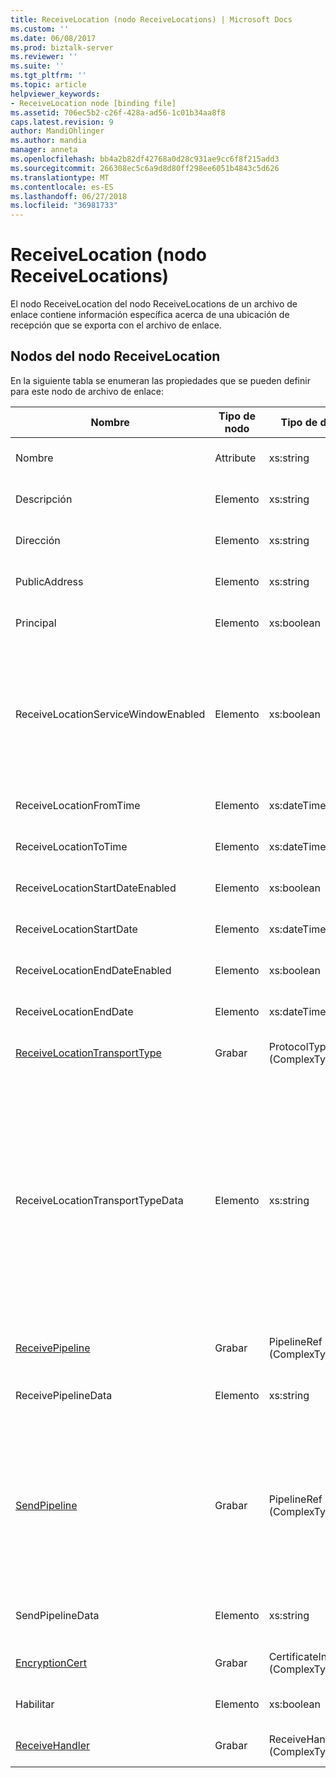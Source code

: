 ```yaml
---
title: ReceiveLocation (nodo ReceiveLocations) | Microsoft Docs
ms.custom: ''
ms.date: 06/08/2017
ms.prod: biztalk-server
ms.reviewer: ''
ms.suite: ''
ms.tgt_pltfrm: ''
ms.topic: article
helpviewer_keywords:
- ReceiveLocation node [binding file]
ms.assetid: 706ec5b2-c26f-428a-ad56-1c01b34aa8f8
caps.latest.revision: 9
author: MandiOhlinger
ms.author: mandia
manager: anneta
ms.openlocfilehash: bb4a2b82df42768a0d28c931ae9cc6f8f215add3
ms.sourcegitcommit: 266308ec5c6a9d8d80ff298ee6051b4843c5d626
ms.translationtype: MT
ms.contentlocale: es-ES
ms.lasthandoff: 06/27/2018
ms.locfileid: "36981733"
---
```

# <a name="receivelocation-receivelocations-node"></a>ReceiveLocation (nodo ReceiveLocations)
El nodo ReceiveLocation del nodo ReceiveLocations de un archivo de enlace contiene información específica acerca de una ubicación de recepción que se exporta con el archivo de enlace.  

## <a name="nodes-in-the-receivelocation-node"></a>Nodos del nodo ReceiveLocation  
 En la siguiente tabla se enumeran las propiedades que se pueden definir para este nodo de archivo de enlace:  


|                                           **Nombre**                                           | **Tipo de nodo** |          **Tipo de datos**          |                                                                                                                                                                                                       **Descripción**                                                                                                                                                                                                        | **Restricciones** |                                                                                                                         **Comentarios**                                                                                                                          |
|----------------------------------------------------------------------------------------------|---------------|---------------------------------|------------------------------------------------------------------------------------------------------------------------------------------------------------------------------------------------------------------------------------------------------------------------------------------------------------------------------------------------------------------------------------------------------------------------------|------------------|---------------------------------------------------------------------------------------------------------------------------------------------------------------------------------------------------------------------------------------------------------------|
|                                             Nombre                                             |   Attribute   |            xs:string            |                                                                                                                                                                                         Especifica el nombre de la ubicación de recepción.                                                                                                                                                                                          |   No requerido   |                                                                                                                     Valor predeterminado: vacío                                                                                                                      |
|                                         Descripción                                          |    Elemento    |            xs:string            |                                                                                                                                                                                      Especifica una descripción para la ubicación de recepción.                                                                                                                                                                                       |     Obligatorio     |                                                                                                                     Valor predeterminado: vacío                                                                                                                      |
|                                           Dirección                                            |    Elemento    |            xs:string            |                                                                                                                                                                                        Especifica la dirección de la ubicación de recepción.                                                                                                                                                                                        |     Obligatorio     |                                                                                                                     Valor predeterminado: vacío                                                                                                                      |
|                                        PublicAddress                                         |    Elemento    |            xs:string            |                                                                                                                                                                                    Especifica la dirección pública de la ubicación de recepción.                                                                                                                                                                                     |   No requerido   |                                                                                                                     Valor predeterminado: vacío                                                                                                                      |
|                                           Principal                                            |    Elemento    |           xs:boolean            |                                                                                                                                                                                      Especifica si la ubicación de recepción es principal.                                                                                                                                                                                      |     Obligatorio     |                                                                                                                      Valor predeterminado: ninguno                                                                                                                      |
|                             ReceiveLocationServiceWindowEnabled                              |    Elemento    |           xs:boolean            |                                                                                                                                                                                       Especifica si la ventana de servicio está habilitada.                                                                                                                                                                                       |     Obligatorio     |                                                                       Valor predeterminado: ninguno<br /><br /> Especificar **true** si la ventana de servicio está habilitada; de lo contrario, especifique **false.**                                                                        |
|                                   ReceiveLocationFromTime                                    |    Elemento    |           xs:dateTime           |                                                                                                                                                                                       Especifica la hora de inicio de la ventana de servicio.                                                                                                                                                                                        |     Obligatorio     |                                                                                                                      Valor predeterminado: ninguno                                                                                                                      |
|                                    ReceiveLocationToTime                                     |    Elemento    |           xs:dateTime           |                                                                                                                                                                                        Especifica la hora de finalización de la ventana de servicio.                                                                                                                                                                                         |     Obligatorio     |                                                                                                                      Valor predeterminado: ninguno                                                                                                                      |
|                               ReceiveLocationStartDateEnabled                                |    Elemento    |           xs:boolean            |                                                                                                                                                                             Especifica si está habilitada la fecha de inicio para la ventana de servicio.                                                                                                                                                                              |     Obligatorio     |                                                                                                                      Valor predeterminado: ninguno                                                                                                                      |
|                                   ReceiveLocationStartDate                                   |    Elemento    |           xs:dateTime           |                                                                                                                                                                                       Especifica la fecha de inicio de la ventana de servicio.                                                                                                                                                                                        |     Obligatorio     |                                                                                                                      Valor predeterminado: ninguno                                                                                                                      |
|                                ReceiveLocationEndDateEnabled                                 |    Elemento    |           xs:boolean            |                                                                                                                                                                              Especifica si está habilitada la fecha de finalización para la ventana de servicio.                                                                                                                                                                               |     Obligatorio     |                                                                                                                      Valor predeterminado: ninguno                                                                                                                      |
|                                    ReceiveLocationEndDate                                    |    Elemento    |           xs:dateTime           |                                                                                                                                                                                        Especifica la fecha de finalización de la ventana de servicio.                                                                                                                                                                                         |     Obligatorio     |                                                                                                                      Valor predeterminado: ninguno                                                                                                                      |
| [ReceiveLocationTransportType](../core/receivelocationtransporttype-receivelocation-node.md) |    Grabar     |   ProtocolType (ComplexType)    |                                                                                                                                                                                    Especifica el tipo de transporte para esta ubicación de recepción.                                                                                                                                                                                    |     Obligatorio     |                                                                                                                      Valor predeterminado: ninguno                                                                                                                      |
|                               ReceiveLocationTransportTypeData                               |    Elemento    |            xs:string            |                                                                                                                                                                              Especifica las propiedades del tipo de transporte para la ubicación de recepción.                                                                                                                                                                               |   No requerido   | Valor predeterminado: vacío<br /><br /> Consulte [propiedades de configuración para adaptadores integrados de BizTalk](../core/configuration-properties-for-integrated-biztalk-adapters.md) para obtener información específica de adaptador acerca de las propiedades que se pueden almacenar en esta cadena. |
|              [ReceivePipeline](../core/receivepipeline-receivelocation-node.md)              |    Grabar     |    PipelineRef (ComplexType)    |                                                                                                                                                                                   Especifica la canalización de recepción para la ubicación de recepción.                                                                                                                                                                                   |     Obligatorio     |                                                                                                                      Valor predeterminado: ninguno                                                                                                                      |
|                                     ReceivePipelineData                                      |    Elemento    |            xs:string            |                                                                                                                                                             Especifica la configuración personalizada correspondiente a la canalización de recepción que se usa para esta ubicación de recepción.                                                                                                                                                              |     Obligatorio     |                                                                                                                     Valor predeterminado: vacío                                                                                                                      |
|                 [SendPipeline](../core/sendpipeline-receivelocation-node.md)                 |    Grabar     |    PipelineRef (ComplexType)    | Especifica la canalización de envío para una ubicación de recepción bidireccional. **Nota:** en [!INCLUDE[btsBizTalkServerNoVersion](../includes/btsbiztalkservernoversion-md.md)] enviar las tuberías para recepciones bidireccionales se especifican en la ubicación de recepción en lugar de en el puerto de recepción. A menos que se especifique lo contrario en el archivo de enlace, una ubicación de recepción heredará automáticamente la canalización de envío del puerto de recepción al que pertenece. |     Obligatorio     |                                                                                                                      Valor predeterminado: ninguno                                                                                                                      |
|                                       SendPipelineData                                       |    Elemento    |            xs:string            |                                                                                                                                                               Especifica la configuración personalizada correspondiente a la canalización de envío que se usa para esta ubicación de recepción.                                                                                                                                                               |     Obligatorio     |                                                                                                                     Valor predeterminado: vacío                                                                                                                      |
|               [EncryptionCert](../core/encryptioncert-receivelocation-node.md)               |    Grabar     |  CertificateInfo (ComplexType)  |                                                                                                                                                                          Especifica el certificado de cifrado asociado a la ubicación de recepción.                                                                                                                                                                          |   No requerido   |                                                                                                                      Valor predeterminado: ninguno                                                                                                                      |
|                                            Habilitar                                            |    Elemento    |           xs:boolean            |                                                                                                                                                                                  Especifica si la ubicación de recepción está habilitada o no.                                                                                                                                                                                   |     Obligatorio     |                                                                                                                      Valor predeterminado: ninguno                                                                                                                      |
|               [ReceiveHandler](../core/receivehandler-receivelocation-node.md)               |    Grabar     | ReceiveHandlerRef (ComplexType) |                                                                                                                                                                               Especifica el controlador de recepción que se va a usar para esta ubicación de recepción.                                                                                                                                                                                |   No requerido   |                                                                                                                      Valor predeterminado: ninguno                                                                                                                      |

